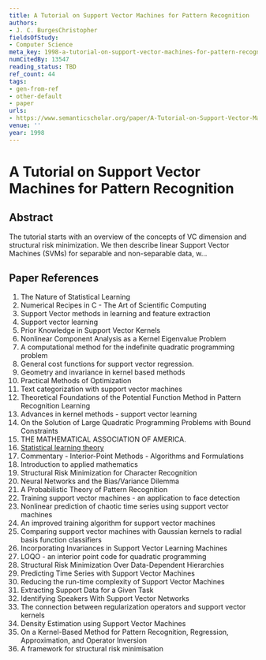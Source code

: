 ```yaml
---
title: A Tutorial on Support Vector Machines for Pattern Recognition
authors:
- J. C. BurgesChristopher
fieldsOfStudy:
- Computer Science
meta_key: 1998-a-tutorial-on-support-vector-machines-for-pattern-recognition
numCitedBy: 13547
reading_status: TBD
ref_count: 44
tags:
- gen-from-ref
- other-default
- paper
urls:
- https://www.semanticscholar.org/paper/A-Tutorial-on-Support-Vector-Machines-for-Pattern-BurgesChristopher/6716697767fc601efc7690f40820d9ea7a7bf57c?sort=total-citations
venue: ''
year: 1998
---
```


# A Tutorial on Support Vector Machines for Pattern Recognition

## Abstract

The tutorial starts with an overview of the concepts of VC dimension and structural risk minimization. We then describe linear Support Vector Machines (SVMs) for separable and non-separable data, w...

## Paper References

1. The Nature of Statistical Learning
2. Numerical Recipes in C - The Art of Scientific Computing
3. Support Vector methods in learning and feature extraction
4. Support vector learning
5. Prior Knowledge in Support Vector Kernels
6. Nonlinear Component Analysis as a Kernel Eigenvalue Problem
7. A computational method for the indefinite quadratic programming problem
8. General cost functions for support vector regression.
9. Geometry and invariance in kernel based methods
10. Practical Methods of Optimization
11. Text categorization with support vector machines
12. Theoretical Foundations of the Potential Function Method in Pattern Recognition Learning
13. Advances in kernel methods - support vector learning
14. On the Solution of Large Quadratic Programming Problems with Bound Constraints
15. THE MATHEMATICAL ASSOCIATION OF AMERICA.
16. [Statistical learning theory](1998-statistical-learning-theory)
17. Commentary - Interior-Point Methods - Algorithms and Formulations
18. Introduction to applied mathematics
19. Structural Risk Minimization for Character Recognition
20. Neural Networks and the Bias/Variance Dilemma
21. A Probabilistic Theory of Pattern Recognition
22. Training support vector machines - an application to face detection
23. Nonlinear prediction of chaotic time series using support vector machines
24. An improved training algorithm for support vector machines
25. Comparing support vector machines with Gaussian kernels to radial basis function classifiers
26. Incorporating Invariances in Support Vector Learning Machines
27. LOQO - an interior point code for quadratic programming
28. Structural Risk Minimization Over Data-Dependent Hierarchies
29. Predicting Time Series with Support Vector Machines
30. Reducing the run-time complexity of Support Vector Machines
31. Extracting Support Data for a Given Task
32. Identifying Speakers With Support Vector Networks
33. The connection between regularization operators and support vector kernels
34. Density Estimation using Support Vector Machines
35. On a Kernel-Based Method for Pattern Recognition, Regression, Approximation, and Operator Inversion
36. A framework for structural risk minimisation
